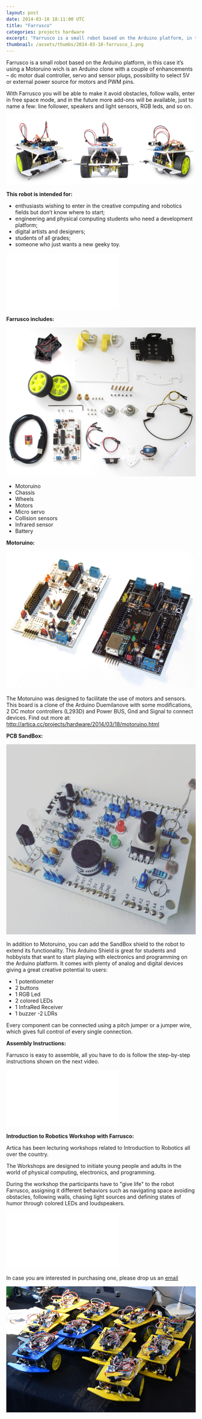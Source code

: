 ```yaml
---
layout: post
date: 2014-03-18 18:11:00 UTC
title: "Farrusco"
categories: projects hardware
excerpt: "Farrusco is a small robot based on the Arduino platform, in this case it’s using a Motoruino wich is an Arduino clone with a couple of enhancements"
thumbnail: /assets/thumbs/2014-03-18-farrusco_1.png
---
```




Farrusco is a small robot based on the Arduino platform, in this case it’s using a Motoruino wich is an Arduino clone with a couple of enhancements – dc motor dual controller, servo and sensor plugs, possibility to select 5V or external power source for motors and PWM pins.

With Farrusco you will be able to make it avoid obstacles, follow walls, enter in free space mode, and in the future more add-ons will be available, just to name a few: line follower, speakers and light sensors, RGB leds, and so on.

<img class="postimage" alt="Farrusco" src="/assets/images/2014-03-18-farrusco_2.jpg"/>

<strong>This robot is intended for:</strong>

- enthusiasts wishing to enter in the creative computing and robotics fields but don’t know where to start;
- engineering and physical computing students who need a development platform;
- digital artists and designers;
- students of all grades;
- someone who just wants a new geeky toy.

<div class="video-container"><iframe src="//www.youtube.com/embed/KobfoLQF1p4" frameborder="0" allowfullscreen></iframe></div>


<strong>Farrusco includes:</strong>

<img class="postimage" alt="Farrusco" src="/assets/images/farrusco_components.jpg"/>


- Motoruino
- Chassis
- Wheels
- Motors
- Micro servo
- Collision sensors
- Infrared sensor 
- Battery 

<strong>Motoruino:</strong>

<img class="postimage" alt="Farrusco" src="/assets/images/2014-03-19-motoruino.jpg"/>

The Motoruino was designed to facilitate the use of motors and sensors. This board is a clone of the Arduino Duemilanove with some modifications, 2 DC motor controllers (L293D) and Power BUS, Gnd and Signal to connect devices.
Find out more at: http://artica.cc/projects/hardware/2014/03/18/motoruino.html

<strong>PCB SandBox:</strong>

<img class="postimage" alt="Farrusco" src="/assets/images/2016-08-24-workshop-fablab-04.jpg"/>

In addition to Motoruino, you can add the SandBox shield to the robot to extend its functionality.
This Arduino Shield is great for students and hobbyists that want to start playing with electronics and programming on the Arduino platform. 
It comes with plenty of analog and digital devices giving a great creative potential to users: 

- 1 potentiometer 
- 2 buttons 
- 1 RGB Led 
- 2 colored LEDs 
- 1 InfraRed Receiver 
- 1 buzzer 
-2 LDRs

Every component can be connected using a pitch jumper or a jumper wire, which gives full control of every single connection.


<strong>Assembly Instructions:</strong>

Farrusco is easy to assemble, all you have to do is follow the step-by-step instructions shown on the next video.

<div class="video-container"><iframe src="//www.youtube.com/embed/KXIqOFZ-uWw" frameborder="0" allowfullscreen></iframe></div>


<strong>Introduction to Robotics Workshop with Farrusco:</strong>

Artica has been lecturing workshops related to Introduction to Robotics all over the country. 

The Workshops are designed to initiate young people and adults in the world of physical computing, electronics, and programming.

During the workshop the participants have to "give life" to the robot Farrusco, assigning it different behaviors such as navigating space avoiding obstacles, following walls, chasing light sources and defining states of humor through colored LEDs and loudspeakers.


<div class="video-container"><iframe src="//www.youtube.com/embed/KXIqOFZ-uWw" frameborder="0" allowfullscreen></iframe></div>


In case you are interested in purchasing one, please drop us an <a href="http://artica.cc/contacts/"> email </a>	
 

<img class="postimage" alt="Audience Pong" src="/assets/images/2014-03-18-farrusco_3.jpg"/></a>



